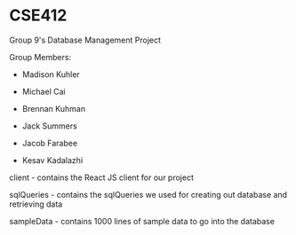 # CSE412
Group 9's Database Management Project

Group Members:

- Madison Kuhler

- Michael Cai

- Brennan Kuhman

- Jack Summers

- Jacob Farabee

- Kesav Kadalazhi

client - contains the React JS client for our project

sqlQueries - contains the sqlQueries we used for creating out database and retrieving data

sampleData - contains 1000 lines of sample data to go into the database